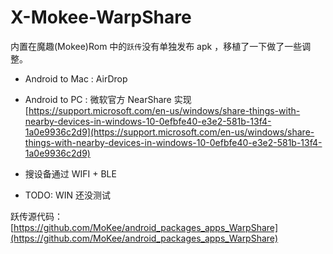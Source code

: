 # X-Mokee-WarpShare

内置在魔趣(Mokee)Rom 中的`跃传`没有单独发布 apk ，移植了一下做了一些调整。

* Android to Mac : AirDrop 
* Android to PC : 微软官方 NearShare 实现 [https://support.microsoft.com/en-us/windows/share-things-with-nearby-devices-in-windows-10-0efbfe40-e3e2-581b-13f4-1a0e9936c2d9](https://support.microsoft.com/en-us/windows/share-things-with-nearby-devices-in-windows-10-0efbfe40-e3e2-581b-13f4-1a0e9936c2d9)
* 搜设备通过 WIFI + BLE


* TODO: WIN 还没测试

跃传源代码：
[https://github.com/MoKee/android_packages_apps_WarpShare](https://github.com/MoKee/android_packages_apps_WarpShare)

